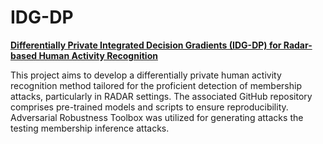 # IDG-DP

<ins>**Differentially Private Integrated Decision Gradients (IDG-DP) for Radar-based
Human Activity Recognition**</ins>

This project aims to develop a differentially private human activity recognition method tailored for the proficient detection of membership attacks, particularly in RADAR settings. The associated GitHub repository comprises pre-trained models and scripts to ensure reproducibility. Adversarial Robustness Toolbox was utilized for generating attacks the testing membership inference attacks.
